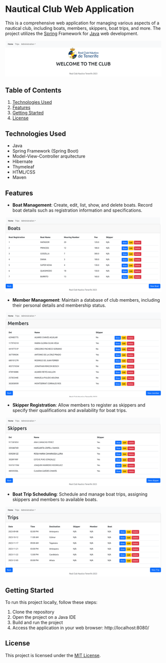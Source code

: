 # Nautical Club Web Application

This is a comprehensive web application for managing various aspects of a 
nautical club, including boats, members, skippers, boat trips, and more. 
The project utilizes the [Spring](https://spring.io/) Framework for 
[Java](https://www.java.com/en/) web development.

![RCNT_HOME](images/RCNT_HOME.png)

## Table of Contents

1. [Technologies Used](#technologies-used)
2. [Features](#features)
3. [Getting Started](#getting-started)
4. [License](#license)

## Technologies Used

- Java
- Spring Framework (Spring Boot)
- Model-View-Controller arquitecture
- Hibernate
- Thymeleaf
- HTML/CSS
- Maven

## Features

- **Boat Management**: Create, edit, list, show, and delete boats. Record boat details such as registration information and specifications.

![RCNT_BOATS](images/RCNT_BOATS.png)

- **Member Management**: Maintain a database of club members, including their personal details and membership status.

![RCNT_MEMBERS](images/RCNT_MEMBERS.png)

- **Skipper Registration**: Allow members to register as skippers and specify their qualifications and availability for boat trips.

![RCNT_SKIPPERS](images/RCNT_SKIPPERS.png)

- **Boat Trip Scheduling**: Schedule and manage boat trips, assigning skippers and members to available boats.

![RCNT_TRIPS](images/RCNT_TRIPS.png)

## Getting Started

To run this project locally, follow these steps:

1. Clone the repository
2. Open the project on a Java IDE
3. Build and run the project
4. Access the application in your web browser: http://localhost:8080/

## License

This project is licensed under the [MIT License](LICENSE).
